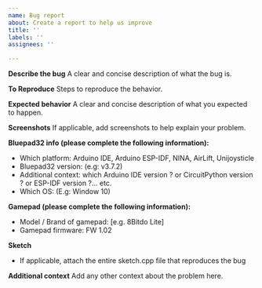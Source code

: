 ```yaml
---
name: Bug report
about: Create a report to help us improve
title: ''
labels: ''
assignees: ''

---
```


**Describe the bug**
A clear and concise description of what the bug is.

**To Reproduce**
Steps to reproduce the behavior.

**Expected behavior**
A clear and concise description of what you expected to happen.

**Screenshots**
If applicable, add screenshots to help explain your problem.

**Bluepad32 info (please complete the following information):**
 - Which platform: Arduino IDE, Arduino ESP-IDF, NINA, AirLift, Unijoysticle
 - Bluepad32 version: (e.g: v3.7.2)
 - Additional context: which Arduino IDE version ? or CircuitPython version ? or ESP-IDF version ?... etc.
 - Which OS: (E.g: Window 10)


**Gamepad (please complete the following information):**
 - Model / Brand of gamepad: [e.g. 8Bitdo Lite]
 - Gamepad firmware: FW 1.02

**Sketch**
- If applicable, attach the entire sketch.cpp file that reproduces the bug

**Additional context**
Add any other context about the problem here.

